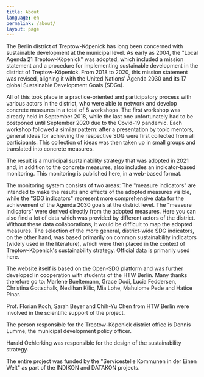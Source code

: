 ```yaml
---
title: About
language: en
permalink: /about/
layout: page
---
```



The Berlin district of Treptow-Köpenick has long been concerned with sustainable development at the municipal level. As early as 2004, the "Local Agenda 21 Treptow-Köpenick" was adopted, which included a mission statement and a procedure for implementing sustainable development in the district of Treptow-Köpenick. 
From 2018 to 2020, this mission statement was revised, aligning it with the United Nations' Agenda 2030 and its 17 global Sustainable Development Goals (SDGs). <br>

All of this took place in a practice-oriented and participatory process with various actors in the district, who were able to network and develop concrete measures in a total of 8 workshops. The first workshop was already held in September 2018, while the last one unfortunately had to be postponed until September 2020 due to the Covid-19 pandemic. Each workshop followed a similar pattern: after a presentation by topic mentors, general ideas for achieving the respective SDG were first collected from all participants. This collection of ideas was then taken up in small groups and translated into concrete measures. <br>

The result is a municipal sustainability strategy that was adopted in 2021 and, in addition to the concrete measures, also includes an indicator-based monitoring. 
This monitoring is published here, in a web-based format. <br>

The monitoring system consists of two areas: The "measure indicators" are intended to make the results and effects of the adopted measures visible, while the "SDG indicators" represent more comprehensive data for the achievement of the Agenda 2030 goals at the district level. 
The "measure indicators" were derived directly from the adopted measures. Here you can also find a lot of data which was provided by different actors of the district. Without these data collaborations, it would be difficult to map the adopted measures. 
The selection of the more general, district-wide SDG indicators, on the other hand, was based primarily on common sustainability indicators (widely used in the literature), which were then placed in the context of Treptow-Köpenick's sustainability strategy. Official data is primarily used here. <br>

The website itself is based on the Open-SDG platform and was further developed in cooperation with students of the HTW Berlin. Many thanks therefore go to: Marlene Bueltemann, Grace Dodi, Lucia Feddersen, Christina Gottschalk, Neslihan Kilic, Mia Lohe, Mahulome Pede and Hatice Pinar. <br>

Prof. Florian Koch, Sarah Beyer and Chih-Yu Chen from HTW Berlin were involved in the scientific support of the project. <br>

The person responsible for the Treptow-Köpenick district office is Dennis Lumme, the municipal development policy officer. <br>

Harald Oehlerking was responsible for the design of the sustainability strategy. <br>

The entire project was funded by the "Servicestelle Kommunen in der Einen Welt" as part of the INDIKON and DATAKON projects.

